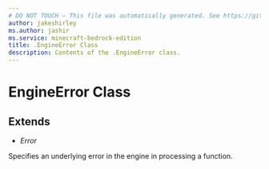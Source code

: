 ```yaml
---
# DO NOT TOUCH — This file was automatically generated. See https://github.com/mojang/minecraftapidocsgenerator to modify descriptions, examples, etc.
author: jakeshirley
ms.author: jashir
ms.service: minecraft-bedrock-edition
title: .EngineError Class
description: Contents of the .EngineError class.
---
```

# EngineError Class

## Extends
- *Error*

Specifies an underlying error in the engine in processing a function.
